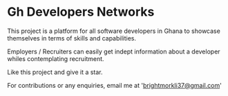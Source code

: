 # Gh Developers Networks

This project is a platform for all software developers in Ghana to showcase themselves in terms of skills and capabilities. 

Employers / Recruiters can easily get indept information about a 
developer whiles contemplating recruitment. 

Like this project and give it a star. 


For contributions or any enquiries, email me at 'brightmorkli37@gmail.com'